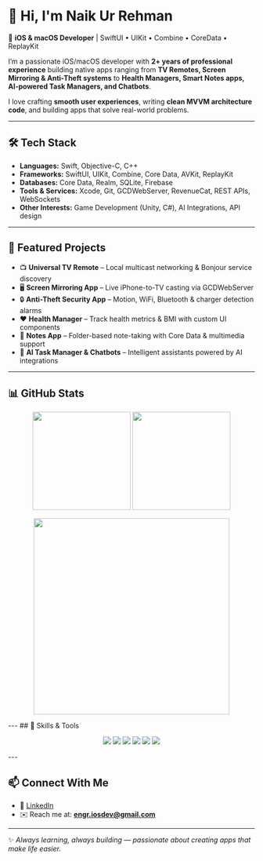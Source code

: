 
# 👋 Hi, I'm Naik Ur Rehman  

🚀 **iOS & macOS Developer** | SwiftUI • UIKit • Combine • CoreData • ReplayKit  

I’m a passionate iOS/macOS developer with **2+ years of professional experience** building native apps ranging from **TV Remotes, Screen Mirroring & Anti-Theft systems** to **Health Managers, Smart Notes apps, AI-powered Task Managers, and Chatbots**.  

I love crafting **smooth user experiences**, writing **clean MVVM architecture code**, and building apps that solve real-world problems.  

---

## 🛠️ Tech Stack

- **Languages:** Swift, Objective-C, C++  
- **Frameworks:** SwiftUI, UIKit, Combine, Core Data, AVKit, ReplayKit  
- **Databases:** Core Data, Realm, SQLite, Firebase  
- **Tools & Services:** Xcode, Git, GCDWebServer, RevenueCat, REST APIs, WebSockets  
- **Other Interests:** Game Development (Unity, C#), AI Integrations, API design  

---

## 📱 Featured Projects

- 📺 **Universal TV Remote** – Local multicast networking & Bonjour service discovery  
- 🖥 **Screen Mirroring App** – Live iPhone-to-TV casting via GCDWebServer  
- 🔒 **Anti-Theft Security App** – Motion, WiFi, Bluetooth & charger detection alarms  
- ❤️ **Health Manager** – Track health metrics & BMI with custom UI components  
- 📝 **Notes App** – Folder-based note-taking with Core Data & multimedia support  
- 🤖 **AI Task Manager & Chatbots** – Intelligent assistants powered by AI integrations  

---
## 📊 GitHub Stats  

<p align="center">
  <img src="https://github-readme-stats.vercel.app/api?username=NaikUrRehman&show_icons=true&include_all_commits=true&count_private=true&theme=radical" height="200" />
  <img src="https://github-readme-stats.vercel.app/api/top-langs/?username=NaikUrRehman&layout=compact&theme=radical" height="200" />
</p>

<p align="center">
  <img src="https://streak-stats.demolab.com?user=NaikUrRehman&theme=radical&hide_border=true" height="400" />
</p>
---
## 🚀 Skills & Tools  

<p align="center">
  <img src="https://img.shields.io/badge/Swift-FA7343?logo=swift&logoColor=white&style=for-the-badge" />
  <img src="https://img.shields.io/badge/SwiftUI-0A84FF?logo=swift&logoColor=white&style=for-the-badge" />
  <img src="https://img.shields.io/badge/UIKit-2396F3?logo=apple&logoColor=white&style=for-the-badge" />
  <img src="https://img.shields.io/badge/CoreData-FFD43B?logo=databricks&logoColor=black&style=for-the-badge" />
  <img src="https://img.shields.io/badge/Firebase-FFCA28?logo=firebase&logoColor=black&style=for-the-badge" />
  <img src="https://img.shields.io/badge/Xcode-1575F9?logo=xcode&logoColor=white&style=for-the-badge" />
</p>
---

## 📫 Connect With Me

- 💼 [LinkedIn](https://www.linkedin.com/in/naik-ur-rehman-0a0a85210/)
- ✉️ Reach me at: **engr.iosdev@gmail.com**  

---

✨ *Always learning, always building — passionate about creating apps that make life easier.*  
